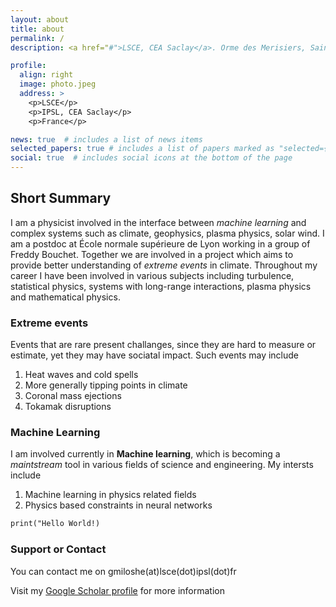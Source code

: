 ```yaml
---
layout: about
title: about
permalink: /
description: <a href="#">LSCE, CEA Saclay</a>. Orme des Merisiers, Saint-Aubin, France

profile:
  align: right
  image: photo.jpeg
  address: >
    <p>LSCE</p>
    <p>IPSL, CEA Saclay</p>
    <p>France</p>

news: true  # includes a list of news items
selected_papers: true # includes a list of papers marked as "selected={true}"
social: true  # includes social icons at the bottom of the page
---
```


## Short Summary

I am a physicist involved in the interface between *machine learning* and complex systems such as climate, geophysics, plasma physics, solar wind. I am a postdoc at École normale supérieure de Lyon working in a group of Freddy Bouchet. Together we are involved in a project which aims to provide better understanding of *extreme events* in climate. Throughout my career I have been involved in various subjects including turbulence, statistical physics, systems with long-range interactions, plasma physics and mathematical physics.

### Extreme events

Events that are rare present challanges, since they are hard to measure or estimate, yet they may have sociatal impact. Such events may include

1. Heat waves and cold spells
2. More generally tipping points in climate
3. Coronal mass ejections
4. Tokamak disruptions

### Machine Learning

I am involved currently in **Machine learning**, which is becoming a _maintstream_ tool in various fields of science and engineering. My intersts include

1. Machine learning in physics related fields
2. Physics based constraints in neural networks


```markdown
print("Hello World!)
```


### Support or Contact

You can contact me on gmiloshe(at)lsce(dot)ipsl(dot)fr

Visit my [Google Scholar profile](https://scholar.google.com/citations?user=XtOrmGAAAAAJ&hl=fr&oi=ao) for more information
